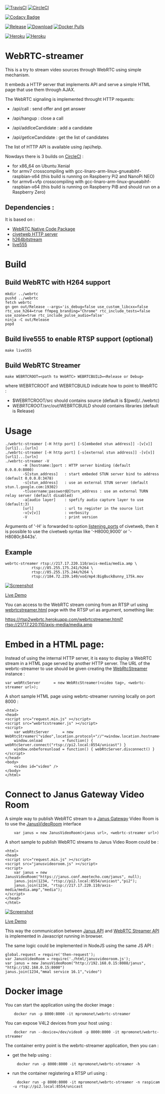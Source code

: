 [![TravisCI](https://travis-ci.org/mpromonet/webrtc-streamer.png)](https://travis-ci.org/mpromonet/webrtc-streamer)
[![CircleCI](https://circleci.com/gh/mpromonet/webrtc-streamer.svg?style=shield)](https://circleci.com/gh/mpromonet/webrtc-streamer)

[![Codacy Badge](https://api.codacy.com/project/badge/Grade/c209c81a15854964a08df5c300f56804)](https://www.codacy.com/app/michelpromonet_2643/webrtc-streamer?utm_source=github.com&utm_medium=referral&utm_content=mpromonet/webrtc-streamer&utm_campaign=badger)

[![Release](https://img.shields.io/github/release/mpromonet/webrtc-streamer.svg)](https://github.com/mpromonet/webrtc-streamer/releases/latest)
[![Download](https://img.shields.io/github/downloads/mpromonet/webrtc-streamer/total.svg)](https://github.com/mpromonet/webrtc-streamer/releases/latest)
[![Docker Pulls](https://img.shields.io/docker/pulls/mpromonet/webrtc-streamer.svg)](https://hub.docker.com/r/mpromonet/webrtc-streamer/)

[![Heroku](https://heroku-badge.herokuapp.com/?app=webrtc-streamer)](https://webrtc-streamer.herokuapp.com/)
[![Heroku](https://heroku-badge.herokuapp.com/?app=rtsp2webrtc)](https://rtsp2webrtc.herokuapp.com/)

WebRTC-streamer
===============

This is a try to stream video sources through WebRTC using simple mechanism.  

It embeds a HTTP server that implements API and serve a simple HTML page that use them through AJAX.   

The WebRTC signaling is implemented throught HTTP requests:

 - /api/call   : send offer and get answer
 - /api/hangup : close a call

 - /api/addIceCandidate : add a candidate
 - /api/getIceCandidate : get the list of candidates

The list of HTTP API is available using /api/help.

Nowdays there is 3 builds on [CircleCI](https://circleci.com/gh/mpromonet/webrtc-streamer) :
 * for x86_64 on Ubuntu Xenial
 * for armv7 crosscompiling with gcc-linaro-arm-linux-gnueabihf-raspbian-x64 (this build is running on Raspberry Pi2 and NanoPi NEO)
 * for armv6+vfp crosscompiling with gcc-linaro-arm-linux-gnueabihf-raspbian-x64 (this build is running on Raspberry PiB and should run on a Raspberry Zero)

Dependencies :
-------------
It is based on :
 * [WebRTC Native Code Package](http://www.webrtc.org)
 * [civetweb HTTP server](https://github.com/civetweb/civetweb)
 * [h264bitstream](https://github.com/aizvorski/h264bitstream)
 * [live555](http://www.live555.com/liveMedia)

Build
===============

Build WebRTC with H264 support
-------
	mkdir ../webrtc
	pushd ../webrtc
	fetch webrtc
	gn gen out/Release --args='is_debug=false use_custom_libcxx=false rtc_use_h264=true ffmpeg_branding="Chrome" rtc_include_tests=false use_ozone=true rtc_include_pulse_audio=false'
	ninja -C out/Release
	popd


Build live555 to enable RTSP support (optional)
-------
	make live555

Build WebRTC Streamer
------- 
	make WEBRTCROOT=<path to WebRTC> WEBRTCBUILD=<Release or Debug>
	
where WEBRTCROOT and WEBRTCBUILD indicate how to point to WebRTC :
 - $WEBRTCROOT/src should contains source (default is $(pwd)/../webrtc) 
 - $WEBRTCROOT/src/out/$WEBRTCBUILD should contains libraries (default is Release)

Usage
===============
	./webrtc-streamer [-H http port] [-S[embeded stun address]] -[v[v]]  [url1]...[urln]
	./webrtc-streamer [-H http port] [-s[external stun address]] -[v[v]] [url1]...[urln]
	./webrtc-streamer -V
         	-H [hostname:]port : HTTP server binding (default 0.0.0.0:8000)
         	-S[stun_address]   : start embeded STUN server bind to address (default 0.0.0.0:3478)
         	-s[stun_address]   : use an external STUN server (default stun.l.google.com:19302)
         	-t[username:password@]turn_address : use an external TURN relay server (default disabled)		
        	-a[audio layer]    : spefify audio capture layer to use (default:3)		
         	[url]              : url to register in the source list
        	-v[v[v]]           : verbosity
        	-V                 : print version

Arguments of '-H' is forwarded to option [listening_ports](https://github.com/civetweb/civetweb/blob/master/docs/UserManual.md#listening_ports-8080) of civetweb, then it is possible to use the civetweb syntax like '-H8000,9000' or '-H8080r,8443s'.

Example
-----
	webrtc-streamer rtsp://217.17.220.110/axis-media/media.amp \
				rtsp://85.255.175.241/h264 \
				rtsp://85.255.175.244/h264 \
				rtsp://184.72.239.149/vod/mp4:BigBuckBunny_175k.mov


[![Screenshot](images/snapshot.png)](https://rtsp2webrtc.herokuapp.com/)

[Live Demo](https://rtsp2webrtc.herokuapp.com/)

You can access to the WebRTC stream coming from an RTSP url using [webrtcstreamer.html](html/webrtcstreamer.html) page with the RTSP url as argument, something like:

   https://rtsp2webrtc.herokuapp.com/webrtcstreamer.html?rtsp://217.17.220.110/axis-media/media.amp

Embed in a HTML page:
===============
Instead of using the internal HTTP server, it is easy to display a WebRTC stream in a HTML page served by another HTTP server. The URL of the webrtc-streamer to use should be given creating the [WebRtcStreamer](http://htmlpreview.github.io/?https://github.com/mpromonet/webrtc-streamer/blob/master/jsdoc/WebRtcStreamer.html) instance :

	var webRtcServer      = new WebRtcStreamer(<video tag>, <webrtc-streamer url>);

A short sample HTML page using webrtc-streamer running locally on port 8000 :

	<html>
	<head>
	<script src="request.min.js" ></script>
	<script src="webrtcstreamer.js" ></script>
	<script>        
	    var webRtcServer      = new WebRtcStreamer("video",location.protocol+"//"+window.location.hostname+":8000");
	    window.onload         = function() { webRtcServer.connect("rtsp://pi2.local:8554/unicast") }
	    window.onbeforeunload = function() { webRtcServer.disconnect() }
	</script>
	</head>
	<body> 
	    <video id="video" />
	</body>
	</html>

Connect to Janus Gateway Video Room
===============
A simple way to publish WebRTC stream to a [Janus Gateway](https://janus.conf.meetecho.com) Video Room is to use the [JanusVideoRoom](http://htmlpreview.github.io/?https://github.com/mpromonet/webrtc-streamer/blob/master/jsdoc/JanusVideoRoom.html) interface

        var janus = new JanusVideoRoom(<janus url>, <webrtc-streamer url>)

A short sample to publish WebRTC streams to Janus Video Room could be :

	<html>
	<head>
	<script src="request.min.js" ></script>
	<script src="janusvideoroom.js" ></script>
	<script>        
		var janus = new JanusVideoRoom("https://janus.conf.meetecho.com/janus", null);
		janus.join(1234, "rtsp://pi2.local:8554/unicast","pi2");
		janus.join(1234, "rtsp://217.17.220.110/axis-media/media.amp","media");	    
	</script>
	</head>
	</html>

[![Screenshot](images/janusvideoroom.png)](https://rtsp2webrtc.herokuapp.com/janusvideoroom.html)

[Live Demo](https://rtsp2webrtc.herokuapp.com/janusvideoroom.html)

This way the communication between [Janus API](https://janus.conf.meetecho.com/docs/JS.html) and [WebRTC Streamer API](https://rtsp2webrtc.herokuapp.com/help) is implemented in Javascript running in browser.

The same logic could be implemented in NodeJS using the same JS API :

	global.request = require('then-request');
	var JanusVideoRoom = require('./html/janusvideoroom.js'); 
	var janus = new JanusVideoRoom("http://192.168.0.15:8088/janus", "http://192.168.0.15:8000")
	janus.join(1234,"mmal service 16.1","video")


Docker image
===============
You can start the application using the docker image :

        docker run -p 8000:8000 -it mpromonet/webrtc-streamer

You can expose V4L2 devices from your host using :

        docker run --device=/dev/video0 -p 8000:8000 -it mpromonet/webrtc-streamer

The container entry point is the webrtc-streamer application, then you can :

* get the help using :

        docker run -p 8000:8000 -it mpromonet/webrtc-streamer -h

* run the container registering a RTSP url using :

        docker run -p 8000:8000 -it mpromonet/webrtc-streamer -n raspicam -u rtsp://pi2.local:8554/unicast




